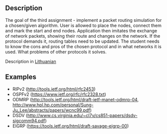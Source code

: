 ## Description
The goal of the third assignment - implement a packet routing simulation for a chosen/given algorithm. User is allowed to place the nodes, connect them and 
mark the start and end nodes. Application then imitates the exchange of network packets, showing their route and changes on the network.
If the protocol demands it, routing tables need to be updated. 
The student needs to know the cons and pros of the chosen protocol and in what networks it is used. What problems of other protocols it solves.

Description in [Lithuanian](README.md)

## Examples
* RIPv2 (http://tools.ietf.org/html/rfc2453)
* OSPFv2 (https://www.ietf.org/rfc/rfc2328.txt)
* ODMRP (http://tools.ietf.org/html/draft-ietf-manet-odmrp-04, http://www.hpl.hp.com/personal/Sung-Ju_Lee/abstracts/papers/wcnc99.pdf)
* DSDV (http://www.cs.virginia.edu/~cl7v/cs851-papers/dsdv-sigcomm94.pdf)
* EIGRP (https://tools.ietf.org/html/draft-savage-eigrp-00)